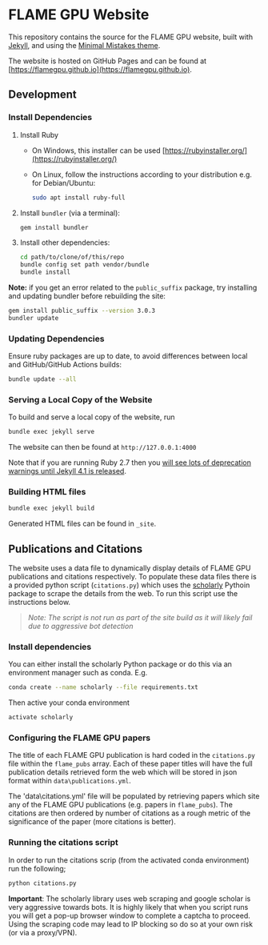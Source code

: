# FLAME GPU Website

This repository contains the source for the FLAME GPU website, built with [Jekyll](https://jekyllrb.com/), and using the [Minimal Mistakes theme](https://github.com/mmistakes/minimal-mistakes).

The website is hosted on GitHub Pages and can be found at [https://flamegpu.github.io](https://flamegpu.github.io).

## Development

### Install Dependencies

1. Install Ruby
    * On Windows, this installer can be used [https://rubyinstaller.org/](https://rubyinstaller.org/)
    * On Linux, follow the instructions according to your distribution e.g. for Debian/Ubuntu:

        ```sh
        sudo apt install ruby-full
        ```

2. Install `bundler` (via a terminal):

   ```sh
   gem install bundler
   ```

3. Install other dependencies:

    ```sh
    cd path/to/clone/of/this/repo
    bundle config set path vendor/bundle
    bundle install
    ```

**Note:** if you get an error related to the `public_suffix` package, try installing and updating bundler before rebuilding the site:

```sh
gem install public_suffix --version 3.0.3
bundler update
```

### Updating Dependencies

Ensure ruby packages are up to date, to avoid differences between local and GitHub/GitHub Actions builds:

```sh
bundle update --all
```

### Serving a Local Copy of the Website

To build and serve a local copy of the website, run

```sh
bundle exec jekyll serve
```

The website can then be found at `http://127.0.0.1:4000`

Note that if you are running Ruby 2.7 then you [will see lots of deprecation warnings until Jekyll 4.1 is released](https://github.com/jekyll/jekyll/pull/7948#issuecomment-584132037).

### Building HTML files

```sh
bundle exec jekyll build
```

Generated HTML files can be found in `_site`.

## Publications and Citations

The website uses a data file to dynamically display details of FLAME GPU publications and citations respectively. To populate these data files there is a provided python script (`citations.py`) which uses the [scholarly](https://pypi.org/project/scholarly/) Pythoin package to scrape the details from the web. To run this script use the instructions below. 

> *Note: The script is not run as part of the site build as it will likely fail due to aggressive bot detection*

### Install dependencies

You can either install the scholarly Python package or do this via an environment manager such as conda. E.g.

```sh
conda create --name scholarly --file requirements.txt
```

Then active your conda environment

```sh
activate scholarly
```

### Configuring the FLAME GPU papers

The title of each FLAME GPU publication is hard coded in the `citations.py` file within the `flame_pubs` array. Each of these paper titles will have the full publication details retrieved form the web which will be stored in json format within `data\publications.yml`.

The 'data\citations.yml' file will be populated by retrieving papers which site any of the FLAME GPU publications (e.g. papers in `flame_pubs`). The citations are then ordered by number of citations as a rough metric of the significance of the paper (more citations is better).

### Running the citations script

In order to run the citations scrip (from the activated conda environment) run the following;

```sh
python citations.py
```

**Important**: The scholarly library uses web scraping and google scholar is very aggressive towards bots. It is highly likely that when you script runs you will get a pop-up browser window to complete a captcha to proceed. Using the scraping code may lead to IP blocking so do so at your own risk (or via a proxy/VPN).
